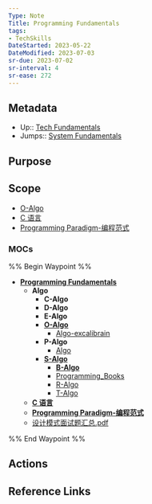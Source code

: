 ```yaml
---
Type: Note
Title: Programming Fundamentals
tags: 
- TechSkills 
DateStarted: 2023-05-22
DateModified: 2023-07-03
sr-due: 2023-07-02
sr-interval: 4
sr-ease: 272
---
```

## Metadata
- Up:: [Tech Fundamentals](Tech%20Fundamentals.md) 
- Jumps:: [System Fundamentals](System%20Fundamentals)
## Purpose
## Scope
- [O-Algo](O-Algo)
- [C 语言](C%20语言)
- [Programming Paradigm-编程范式](Programming%20Paradigm-编程范式.md)
### MOCs
%% Begin Waypoint %%
- **[Programming Fundamentals](Programming%20Fundamentals.md)**
	- **Algo**
		- **C-Algo**
		- **D-Algo**
		- **E-Algo**
		- **[O-Algo](O-Algo)**
			- [Algo-excalibrain](Algo-excalibrain)
		- **P-Algo**
			- [Algo](Algo)
		- **[S-Algo](S-Algo)**
			- **[B-Algo](B-Algo)**
			- [Programming_Books](Programming_Books)
			- [R-Algo](R-Algo)
			- [T-Algo](T-Algo)
	- **[C 语言](C%20语言)**
	- **[Programming Paradigm-编程范式](Programming%20Paradigm-编程范式.md)**
	- [设计模式面试题汇总.pdf](设计模式面试题汇总.pdf)

%% End Waypoint %%
## Actions

## Reference Links
